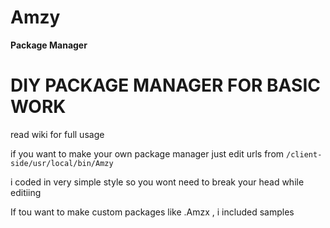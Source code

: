 # Amzy
**Package Manager**

# DIY PACKAGE MANAGER FOR BASIC WORK


read wiki for full usage 

if you want to make your own package manager just edit urls from 
`/client-side/usr/local/bin/Amzy`

i coded in very simple style so you wont need to break your head while editiing


If tou want to make custom packages like .Amzx , i included samples 







 


 
